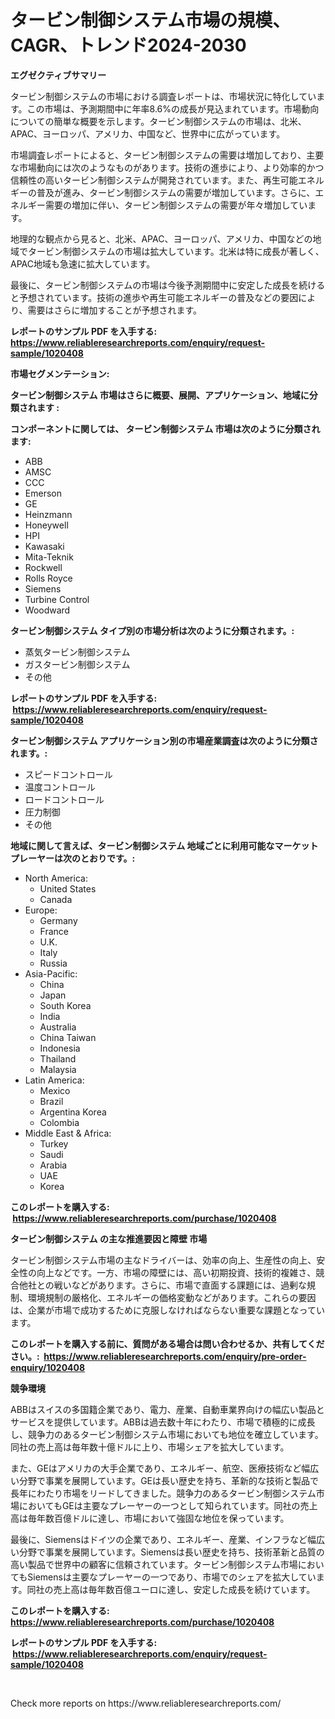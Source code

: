 <p><h1>タービン制御システム市場の規模、CAGR、トレンド2024-2030</h1></p><p><strong>エグゼクティブサマリー</strong></p>
<p><p>タービン制御システムの市場における調査レポートは、市場状況に特化しています。この市場は、予測期間中に年率8.6%の成長が見込まれています。市場動向についての簡単な概要を示します。タービン制御システムの市場は、北米、APAC、ヨーロッパ、アメリカ、中国など、世界中に広がっています。</p><p>市場調査レポートによると、タービン制御システムの需要は増加しており、主要な市場動向には次のようなものがあります。技術の進歩により、より効率的かつ信頼性の高いタービン制御システムが開発されています。また、再生可能エネルギーの普及が進み、タービン制御システムの需要が増加しています。さらに、エネルギー需要の増加に伴い、タービン制御システムの需要が年々増加しています。</p><p>地理的な観点から見ると、北米、APAC、ヨーロッパ、アメリカ、中国などの地域でタービン制御システムの市場は拡大しています。北米は特に成長が著しく、APAC地域も急速に拡大しています。</p><p>最後に、タービン制御システムの市場は今後予測期間中に安定した成長を続けると予想されています。技術の進歩や再生可能エネルギーの普及などの要因により、需要はさらに増加することが予想されます。</p></p>
<p><strong>レポートのサンプル PDF を入手する: <a href="https://www.reliableresearchreports.com/enquiry/request-sample/1020408">https://www.reliableresearchreports.com/enquiry/request-sample/1020408</a></strong></p>
<p><strong>市場セグメンテーション:</strong></p>
<p><strong> タービン制御システム 市場はさらに概要、展開、アプリケーション、地域に分類されます :</strong></p>
<p><strong>コンポーネントに関しては、 タービン制御システム 市場は次のように分類されます: &nbsp;</strong></p>
<p><ul><li>ABB</li><li>AMSC</li><li>CCC</li><li>Emerson</li><li>GE</li><li>Heinzmann</li><li>Honeywell</li><li>HPI</li><li>Kawasaki</li><li>Mita-Teknik</li><li>Rockwell</li><li>Rolls Royce</li><li>Siemens</li><li>Turbine Control</li><li>Woodward</li></ul></p>
<p><strong> タービン制御システム タイプ別の市場分析は次のように分類されます。:</strong></p>
<p><ul><li>蒸気タービン制御システム</li><li>ガスタービン制御システム</li><li>その他</li></ul></p>
<p><strong>レポートのサンプル PDF を入手する: &nbsp;<a href="https://www.reliableresearchreports.com/enquiry/request-sample/1020408">https://www.reliableresearchreports.com/enquiry/request-sample/1020408</a></strong></p>
<p><strong> タービン制御システム アプリケーション別の市場産業調査は次のように分類されます。:</strong></p>
<p><ul><li>スピードコントロール</li><li>温度コントロール</li><li>ロードコントロール</li><li>圧力制御</li><li>その他</li></ul></p>
<p><strong>地域に関して言えば、タービン制御システム 地域ごとに利用可能なマーケットプレーヤーは次のとおりです。:</strong></p>
<p><ul>
    <li>
        North America:
        <ul>
            <li>United States</li>
            <li>Canada</li>
        </ul>
    </li>
    <li>
        Europe:
        <ul>
            <li>Germany</li>
            <li>France</li>
            <li>U.K.</li>
            <li>Italy</li>
            <li>Russia</li>
        </ul>
    </li>
    <li>
        Asia-Pacific:
        <ul>
            <li>China</li>
            <li>Japan</li>
            <li>South Korea</li>
            <li>India</li>
            <li>Australia</li>
            <li>China Taiwan</li>
            <li>Indonesia</li>
            <li>Thailand</li>
            <li>Malaysia</li>
        </ul>
    </li>
    <li>
        Latin America:
        <ul>
            <li>Mexico</li>
            <li>Brazil</li>
            <li>Argentina Korea</li>
            <li>Colombia</li>
        </ul>
    </li>
    <li>
        Middle East & Africa:
        <ul>
            <li>Turkey</li>
            <li>Saudi</li>
            <li>Arabia</li>
            <li>UAE</li>
            <li>Korea</li>
        </ul>
    </li>
    </ul></p>
<p><strong>このレポートを購入する: &nbsp;<a href="https://www.reliableresearchreports.com/purchase/1020408">https://www.reliableresearchreports.com/purchase/1020408</a></strong></p>
<p><strong>タービン制御システム の主な推進要因と障壁 市場</strong></p>
<p><p>タービン制御システム市場の主なドライバーは、効率の向上、生産性の向上、安全性の向上などです。一方、市場の障壁には、高い初期投資、技術的複雑さ、競合他社との戦いなどがあります。さらに、市場で直面する課題には、過剰な規制、環境規制の厳格化、エネルギーの価格変動などがあります。これらの要因は、企業が市場で成功するために克服しなければならない重要な課題となっています。</p></p>
<p><strong>このレポートを購入する前に、質問がある場合は問い合わせるか、共有してください。:&nbsp; <a href="https://www.reliableresearchreports.com/enquiry/pre-order-enquiry/1020408">https://www.reliableresearchreports.com/enquiry/pre-order-enquiry/1020408</a></strong></p>
<p><strong>競争環境</strong></p>
<p><p>ABBはスイスの多国籍企業であり、電力、産業、自動車業界向けの幅広い製品とサービスを提供しています。ABBは過去数十年にわたり、市場で積極的に成長し、競争力のあるタービン制御システム市場においても地位を確立しています。同社の売上高は毎年数十億ドルに上り、市場シェアを拡大しています。</p><p>また、GEはアメリカの大手企業であり、エネルギー、航空、医療技術など幅広い分野で事業を展開しています。GEは長い歴史を持ち、革新的な技術と製品で長年にわたり市場をリードしてきました。競争力のあるタービン制御システム市場においてもGEは主要なプレーヤーの一つとして知られています。同社の売上高は毎年数百億ドルに達し、市場において強固な地位を保っています。</p><p>最後に、Siemensはドイツの企業であり、エネルギー、産業、インフラなど幅広い分野で事業を展開しています。Siemensは長い歴史を持ち、技術革新と品質の高い製品で世界中の顧客に信頼されています。タービン制御システム市場においてもSiemensは主要なプレーヤーの一つであり、市場でのシェアを拡大しています。同社の売上高は毎年数百億ユーロに達し、安定した成長を続けています。</p></p>
<p><strong>このレポートを購入する: &nbsp; <a href="https://www.reliableresearchreports.com/purchase/1020408">https://www.reliableresearchreports.com/purchase/1020408</a></strong></p>
<p><strong>レポートのサンプル PDF を入手する: &nbsp;<a href="https://www.reliableresearchreports.com/enquiry/request-sample/1020408">https://www.reliableresearchreports.com/enquiry/request-sample/1020408</a></strong><strong></strong></p>
<p>&nbsp;</p>
<p>Check more reports on https://www.reliableresearchreports.com/</p>